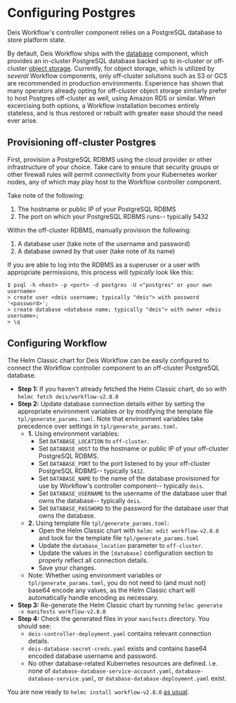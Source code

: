 # Configuring Postgres

Deis Workflow's controller component relies on a PostgreSQL database to store platform state.

By default, Deis Workflow ships with the [database] component, which provides an in-cluster PostgreSQL database backed up to in-cluster or off-cluster [object storage]. Currently, for object storage, which is utilized by _several_ Workflow components, only off-cluster solutions such as S3 or GCS are recommended in production environments. Experience has shown that many operators already opting for off-cluster object storage similarly prefer to host Postgres off-cluster as well, using Amazon RDS or similar. When excercising both options, a Workflow installation becomes entirely stateless, and is thus restored or rebuilt with greater ease should the need ever arise.

## Provisioning off-cluster Postgres

First, provision a PostgreSQL RDBMS using the cloud provider or other infrastructure of your choice. Take care to ensure that security groups or other firewall rules will permit connectivity from your Kubernetes worker nodes, any of which may play host to the Workflow controller component.

Take note of the following:

1. The hostname or public IP of your PostgreSQL RDBMS
2. The port on which your PostgreSQL RDBMS runs-- typically 5432

Within the off-cluster RDBMS, manually provision the following:

1. A database user (take note of the username and password)
2. A database owned by that user (take note of its name)

If you are able to log into the RDBMS as a superuser or a user with appropriate permissions, this process will _typically_ look like this:

```
$ psql -h <host> -p <port> -d postgres -U <"postgres" or your own username>
> create user <deis username; typically "deis"> with password '<password>';
> create database <database name; typically "deis"> with owner <deis username>;
> \q
```

## Configuring Workflow

The Helm Classic chart for Deis Workflow can be easily configured to connect the Workflow controller component to an off-cluster PostgreSQL database.

* **Step 1:** If you haven't already fetched the Helm Classic chart, do so with `helmc fetch deis/workflow-v2.8.0`
* **Step 2:** Update database connection details either by setting the appropriate environment variables _or_ by modifying the template file `tpl/generate_params.toml`. Note that environment variables take precedence over settings in `tpl/generate_params.toml`.
    * **1.** Using environment variables:
        * Set `DATABASE_LOCATION` to `off-cluster`.
        * Set `DATABASE_HOST` to the hostname or public IP of your off-cluster PostgreSQL RDBMS.
        * Set `DATABASE_PORT` to the port listened to by your off-cluster PostgreSQL RDBMS-- typically `5432`.
        * Set `DATABASE_NAME` to the name of the database provisioned for use by Workflow's controller component-- typically `deis`.
        * Set `DATABASE_USERNAME` to the username of the database user that owns the database-- typically `deis`.
        * Set `DATABASE_PASSWORD` to the password for the database user that owns the database.
    * **2.** Using template file `tpl/generate_params.toml`:
        * Open the Helm Classic chart with `helmc edit workflow-v2.8.0` and look for the template file `tpl/generate_params.toml`
        * Update the `database_location` parameter to `off-cluster`.
        * Update the values in the `[database]` configuration section to properly reflect all connection details.
        * Save your changes.
    * Note: Whether using environment variables or `tpl/generate_params.toml`, you do not need to (and must not) base64 encode any values, as the Helm Classic chart will automatically handle encoding as necessary.
* **Step 3:** Re-generate the Helm Classic chart by running `helmc generate -x manifests workflow-v2.8.0`
* **Step 4:** Check the generated files in your `manifests` directory. You should see:
    * `deis-controller-deployment.yaml` contains relevant connection details.
    * `deis-database-secret-creds.yaml` exists and contains base64 encoded database username and password.
    * No other database-related Kubernetes resources are defined. i.e. none of `database-database-service-account.yaml`, `database-database-service.yaml`, or `database-database-deployment.yaml` exist.

You are now ready to `helmc install workflow-v2.8.0` [as usual][installing].

[database]: ../understanding-workflow/components.md#database
[object storage]: configuring-object-storage.md
[installing]: ../installing-workflow/index.md
